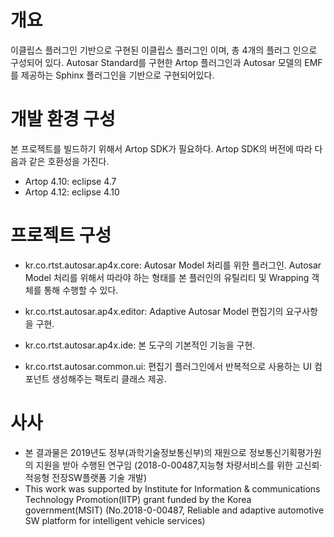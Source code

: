 # 개요
이클립스 플러그인 기반으로 구현된 이클립스 플러그인 이며, 총 4개의 플러그 인으로 구성되어 있다. 
Autosar Standard를 구현한 Artop 플러그인과 Autosar 모델의 EMF를 제공하는 Sphinx 플러그인을 기반으로 구현되어있다.

# 개발 환경 구성
본 프로젝트를 빌드하기 위해서 Artop SDK가 필요하다. Artop SDK의 버전에 따라 다음과 같은 호환성을 가진다.
- Artop 4.10: eclipse 4.7
- Artop 4.12: eclipse 4.10

# 프로젝트 구성
- kr.co.rtst.autosar.ap4x.core: Autosar Model 처리를 위한 플러그인. Autosar Model 처리를 위해서 따라야 하는 형태를  본 플러인의 유틸리티 및 Wrapping 객체를 통해 수행할 수 있다.

- kr.co.rtst.autosar.ap4x.editor: Adaptive Autosar Model 편집기의 요구사항을 구현.

- kr.co.rtst.autosar.ap4x.ide: 본 도구의 기본적인 기능을 구현.
  
- kr.co.rtst.autosar.common.ui: 편집기 플러그인에서 반복적으로 사용하는 UI 컴포넌트 생성해주는 팩토리 클래스 제공.

# 사사
- 본 결과물은 2019년도 정부(과학기술정보통신부)의 재원으로 정보통신기획평가원의 지원을 받아 수행된 연구임 
  (2018-0-00487,지능형 차량서비스를 위한 고신뢰·적응형 전장SW플랫폼 기술 개발)
- This work was supported by Institute for Information & communications Technology Promotion(IITP) grant funded by the Korea government(MSIT) 
  (No.2018-0-00487, Reliable and adaptive automotive SW platform for intelligent vehicle services)

